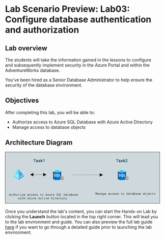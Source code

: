 # Lab Scenario Preview: Lab03: Configure database authentication and authorization

## Lab overview

The students will take the information gained in the lessons to configure and subsequently implement security in the Azure Portal and within the AdventureWorks database.

You've been hired as a Senior Database Administrator to help ensure the security of the database environment.

## Objectives

After completing this lab, you will be able to:

- Authorize access to Azure SQL Database with Azure Active Directory
- Manage access to database objects

## Architecture Diagram

![](./images/preview03.png)

Once you understand the lab's content, you can start the Hands-on Lab by clicking the **Launch** button located in the top right corner. This will lead you to the lab environment and guide. You can also preview the full lab guide [here](https://experience.cloudlabs.ai/#/labguidepreview/7ee8c2a0-31c1-4350-95c5-96c387f2eb99) if you want to go through a detailed guide prior to launching the lab environment. 
  